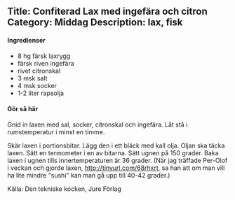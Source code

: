 Title: Confiterad Lax med ingefära och citron
Category: Middag
Description: lax, fisk
---

#### Ingredienser
* 8 hg färsk laxrygg
* färsk riven ingefära
* rivet citronskal
* 3 msk salt
* 4 msk socker
* 1-2 liter rapsolja

#### Gör så här

Gnid in laxen med sal, socker, citronskal och ingefära. Låt stå i rumstemperatur i minst en timme.

Skär laxen i portionsbitar. Lägg den i ett bläck med kall olja. Oljan ska täcka laxen. Sätt en termometer i en av bitarna. Sätt ugnen på 150 grader. Baka laxen i ugnen tills innertemperaturen är 36 grader. (När jag träffade Per-Olof i veckan och gjorde laxen, http://tinyurl.com/68rhxrt, sa han att om man vill ha lite mindre "sushi" kan man gå upp till 40-42 grader.)

Källa: Den tekniske kocken, Jure Förlag